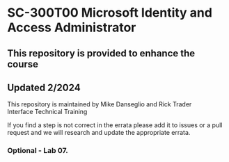 # SC-300T00 Microsoft Identity and Access Administrator
 
## This repository is provided to enhance the course
## Updated 2/2024

This repository is maintained by Mike Danseglio and Rick Trader<br>
Interface Technical Training

If you find a step is not correct in the errata please add it to issues or a pull request and we will research and update the appropriate errata.

### Optional - Lab 07.
